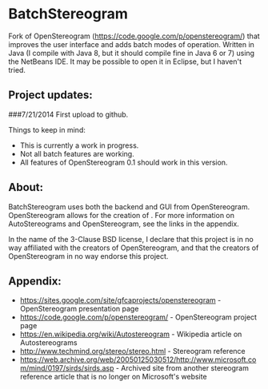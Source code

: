 BatchStereogram
===============

Fork of OpenStereogram (https://code.google.com/p/openstereogram/) that improves the user interface and adds batch modes of operation. Written in Java (I compile with Java 8, but it should compile fine in Java 6 or 7) using the NetBeans IDE. It may be possible to open it in Eclipse, but I haven't tried.

Project updates:
----------------
###7/21/2014
First upload to github.

Things to keep in mind:
* This is currently a work in progress.
* Not all batch features are working.
* All features of OpenStereogram 0.1 should work in this version.

About:
------

BatchStereogram uses both the backend and GUI from OpenStereogram. OpenStereogram allows for the creation of . For more information on AutoStereograms and OpenStereogram, see the links in the appendix.

In the name of the 3-Clause BSD license, I declare that this project is in no way affiliated with the creators of OpenStereogram, and that the creators of OpenStereogram in no way endorse this project.

Appendix:
---------

* https://sites.google.com/site/gfcaprojects/openstereogram - OpenStereogram presentation page
* https://code.google.com/p/openstereogram/ - OpenStereogram project page
* https://en.wikipedia.org/wiki/Autostereogram - Wikipedia article on Autostereograms
* http://www.techmind.org/stereo/stereo.html - Stereogram reference
* https://web.archive.org/web/20050125030512/http://www.microsoft.com/mind/0197/sirds/sirds.asp - Archived site from another stereogram reference article that is no longer on Microsoft's website
